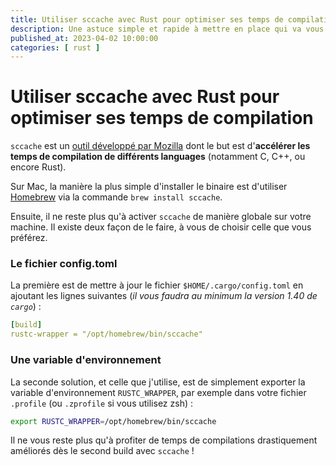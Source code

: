 ```yaml
---
title: Utiliser sccache avec Rust pour optimiser ses temps de compilation sur MacOS
description: Une astuce simple et rapide à mettre en place qui va vous faire gagner énormement de temps !
published_at: 2023-04-02 10:00:00
categories: [ rust ]
---
```


# Utiliser sccache avec Rust pour optimiser ses temps de compilation

`sccache` est un [outil développé par Mozilla](https://github.com/mozilla/sccache) dont le but est d'**accélérer les temps de compilation de différents languages** (notamment C, C++, ou encore Rust).

Sur Mac, la manière la plus simple d'installer le binaire est d'utiliser [Homebrew](https://brew.sh/) via la commande `brew install sccache`.

Ensuite, il ne reste plus qu'à activer `sccache` de manière globale sur votre machine. Il existe deux façon de le faire, à vous de choisir celle que vous préférez.

### Le fichier config.toml

La première est de mettre à jour le fichier `$HOME/.cargo/config.toml` en ajoutant les lignes suivantes (*il vous faudra au minimum la version 1.40 de `cargo`*) :

```yaml
[build]
rustc-wrapper = "/opt/homebrew/bin/sccache"
```

### Une variable d'environnement

La seconde solution, et celle que j'utilise, est de simplement exporter la variable d'environnement `RUSTC_WRAPPER`, par exemple dans votre fichier `.profile` (ou `.zprofile` si vous utilisez zsh) : 

```bash
export RUSTC_WRAPPER=/opt/homebrew/bin/sccache
```

Il ne vous reste plus qu'à profiter de temps de compilations drastiquement améliorés dès le second build avec `sccache` !